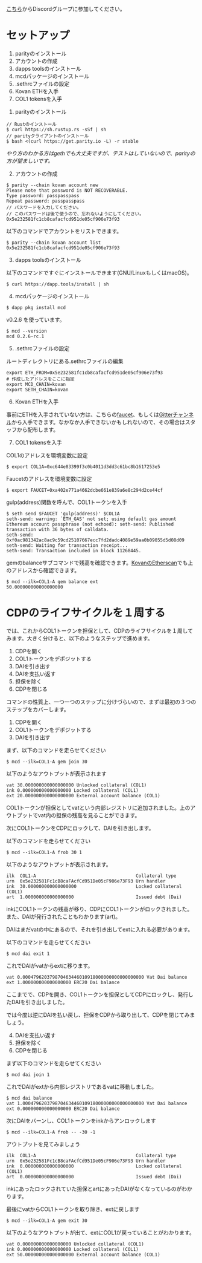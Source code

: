 [こちら](https://discord.gg/43sB9h)からDiscordグループに参加してください。

# セットアップ
1. parityのインストール
2. アカウントの作成
3. dapps toolsのインストール
4. mcdパッケージのインストール
5. .sethrcファイルの設定
6. Kovan ETHを入手
7. COL1 tokensを入手

1) parityのインストール
```
// Rustのインストール
$ curl https://sh.rustup.rs -sSf | sh
// parityクライアントのインストール
$ bash <(curl https://get.parity.io -L) -r stable
```
_やり方のわかる方はgethでも大丈夫ですが、テストはしていないので、parityの方が望ましいです。_

2) アカウントの作成
```
$ parity --chain kovan account new
Please note that password is NOT RECOVERABLE.
Type password: passpasspass
Repeat password: passpasspass
// パスワードを入力してください。
// このパスワードは後で使うので、忘れないようにしてください。
0x5e232581fc1cb8cafacfcd951de05cf906e73f93
```

以下のコマンドでアカウントをリストできます。
```
$ parity --chain kovan account list
0x5e232581fc1cb8cafacfcd951de05cf906e73f93
```

3) dapps toolsのインストール

以下のコマンドですぐにインストールできます(GNU/LinuxもしくはmacOS)。
```
$ curl https://dapp.tools/install | sh
```

4) mcdパッケージのインストール
```
$ dapp pkg install mcd
```

v0.2.6 を使っています。
```
$ mcd --version
mcd 0.2.6-rc.1
```

5) .sethrcファイルの設定

ルートディレクトリにある.sethrcファイルの編集
```
export ETH_FROM=0x5e232581fc1cb8cafacfcd951de05cf906e73f93
# 作成したアドレスをここに指定
export MCD_CHAIN=kovan
export SETH_CHAIN=kovan
```

6) Kovan ETHを入手

事前にETHを入手されていない方は、こちらの[faucet](https://faucet.kovan.network/)、もしくは[Gitterチャンネル](https://gitter.im/kovan-testnet/faucet)から入手できます。なかなか入手できないかもしれないので、その場合はスタッフから配布します。

7) COL1 tokensを入手

COL1のアドレスを環境変数に設定
```
$ export COL1A=0xc644e83399f3c0b4011d3dd3c61bc8b1617253e5
```

Faucetのアドレスを環境変数に設定
```
$ export FAUCET=0xa402e771a4662dcbe661e839a6e8c294d2ce44cf
```

gulp(address)関数を呼んで、COL1トークンを入手
```
$ seth send $FAUCET 'gulp(address)' $COL1A
seth-send: warning: `ETH_GAS' not set; using default gas amount
Ethereum account passphrase (not echoed): seth-send: Published transaction with 36 bytes of calldata.
seth-send: 0xf0ac981342ac8ac9c59cd25107667ecc7fd2dadc4089e59aa0b09055d5d08d09
seth-send: Waiting for transaction receipt...
seth-send: Transaction included in block 11268445.
```

gemのbalanceサブコマンドで残高を確認できます。[KovanのEtherscan](https://kovan.etherscan.io)でも上のアドレスから確認できます。
```
$ mcd --ilk=COL1-A gem balance ext
50.000000000000000000
```

# CDPのライフサイクルを１周する
では、これからCOL1トークンを担保として、CDPのライフサイクルを１周してみます。大きく分けると、以下のようなステップで進めます。
1. CDPを開く
2. COL1トークンをデポジットする
3. DAIを引き出す
4. DAIを支払い返す
5. 担保を除く
6. CDPを閉じる

コマンドの性質上、一つ一つのステップに分けづらいので、まずは最初の３つのステップをカバーします。

1. CDPを開く
2. COL1トークンをデポジットする
3. DAIを引き出す

まず、以下のコマンドを走らせてください
```
$ mcd --ilk=COL1-A gem join 30
```

以下のようなアウトプットが表示されます
```
vat 30.000000000000000000 Unlocked collateral (COL1)
ink 0.000000000000000000 Locked collateral (COL1)
ext 20.000000000000000000 External account balance (COL1)
```

COL1トークンが担保としてvatという内部レジストリに追加されました。上のアウトプットでvat内の担保の残高を見ることができます。

次にCOL1トークンをCDPにロックして、DAIを引き出します。

以下のコマンドを走らせてください
```
$ mcd --ilk=COL1-A frob 30 1
```

以下のようなアウトプットが表示されます。
```
ilk  COL1-A                                     Collateral type
urn  0x5e232581Fc1cB8caFAcfCd951De05cF906e73F93 Urn handler
ink  30.000000000000000000                      Locked collateral (COL1)
art  1.000000000000000000                       Issued debt (Dai)
```

inkにCOL1トークンの残高が移り、CDPにCOL1トークンがロックされました。また、DAIが発行されたこともわかります(art)。

DAIはまだvatの中にあるので、それを引き出してextに入れる必要があります。

以下のコマンドを走らせてください
```
$ mcd dai exit 1
```

これでDAIがvatからextに移ります。
```
vat 0.000479620379870463446010918000000000000000000 Vat Dai balance
ext 1.000000000000000000 ERC20 Dai balance
```

ここまでで、CDPを開き、COL1トークンを担保としてCDPにロックし、発行したDAIを引き出しました。

では今度は逆にDAIを払い戻し、担保をCDPから取り出して、CDPを閉じてみましょう。

4. DAIを支払い返す
5. 担保を除く
6. CDPを閉じる

まず以下のコマンドを走らせてください
```
$ mcd dai join 1
```

これでDAIがextから内部レジストリであるvatに移動しました。
```
$ mcd dai balance
vat 1.000479620379870463446010918000000000000000000 Vat Dai balance
ext 0.000000000000000000 ERC20 Dai balance
```

次にDAIをバーンし、COL1トークンをinkからアンロックします
```
$ mcd --ilk=COL1-A frob -- -30 -1
```

アウトプットを見てみましょう
```
ilk  COL1-A                                     Collateral type
urn  0x5e232581Fc1cB8caFAcfCd951De05cF906e73F93 Urn handler
ink  0.000000000000000000                       Locked collateral (COL1)
art  0.000000000000000000                       Issued debt (Dai)
```
inkにあったロックされていた担保とartにあったDAIがなくなっているのがわかります。

最後にvatからCOL1トークンを取り除き、extに戻します
```
$ mcd --ilk=COL1-A gem exit 30
```

以下のようなアウトプットが出て、extにCOL1が戻っていることがわかります。
```
vat 0.000000000000000000 Unlocked collateral (COL1)
ink 0.000000000000000000 Locked collateral (COL1)
ext 50.000000000000000000 External account balance (COL1)
```
